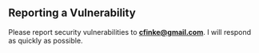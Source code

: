 ## Reporting a Vulnerability

Please report security vulnerabilities to **[cfinke@gmail.com](mailto:cfinke@gmail.com)**. I will respond as quickly as possible.
